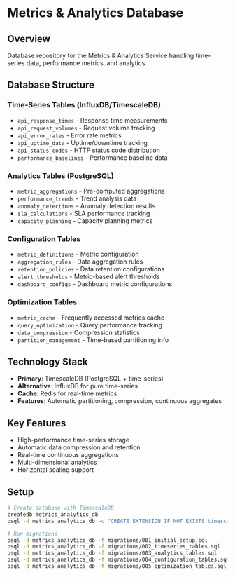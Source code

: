 # Metrics & Analytics Database

## Overview
Database repository for the Metrics & Analytics Service handling time-series data, performance metrics, and analytics.

## Database Structure

### Time-Series Tables (InfluxDB/TimescaleDB)
- `api_response_times` - Response time measurements
- `api_request_volumes` - Request volume tracking
- `api_error_rates` - Error rate metrics
- `api_uptime_data` - Uptime/downtime tracking
- `api_status_codes` - HTTP status code distribution
- `performance_baselines` - Performance baseline data

### Analytics Tables (PostgreSQL)
- `metric_aggregations` - Pre-computed aggregations
- `performance_trends` - Trend analysis data
- `anomaly_detections` - Anomaly detection results
- `sla_calculations` - SLA performance tracking
- `capacity_planning` - Capacity planning metrics

### Configuration Tables
- `metric_definitions` - Metric configuration
- `aggregation_rules` - Data aggregation rules
- `retention_policies` - Data retention configurations
- `alert_thresholds` - Metric-based alert thresholds
- `dashboard_configs` - Dashboard metric configurations

### Optimization Tables
- `metric_cache` - Frequently accessed metrics cache
- `query_optimization` - Query performance tracking
- `data_compression` - Compression statistics
- `partition_management` - Time-based partitioning info

## Technology Stack
- **Primary**: TimescaleDB (PostgreSQL + time-series)
- **Alternative**: InfluxDB for pure time-series
- **Cache**: Redis for real-time metrics
- **Features**: Automatic partitioning, compression, continuous aggregates

## Key Features
- High-performance time-series storage
- Automatic data compression and retention
- Real-time continuous aggregations
- Multi-dimensional analytics
- Horizontal scaling support

## Setup
```bash
# Create database with TimescaleDB
createdb metrics_analytics_db
psql -d metrics_analytics_db -c "CREATE EXTENSION IF NOT EXISTS timescaledb;"

# Run migrations
psql -d metrics_analytics_db -f migrations/001_initial_setup.sql
psql -d metrics_analytics_db -f migrations/002_timeseries_tables.sql
psql -d metrics_analytics_db -f migrations/003_analytics_tables.sql
psql -d metrics_analytics_db -f migrations/004_configuration_tables.sql
psql -d metrics_analytics_db -f migrations/005_optimization_tables.sql
``` 